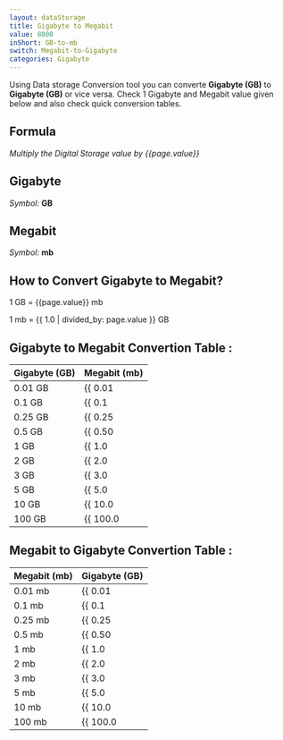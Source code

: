 ```yaml
---
layout: dataStorage
title: Gigabyte to Megabit
value: 8000
inShort: GB-to-mb
switch: Megabit-to-Gigabyte
categories: Gigabyte
---
```


Using Data storage Conversion tool you can converte **Gigabyte (GB)** to **Gigabyte (GB)** or vice versa. Check 1 Gigabyte and Megabit value given below and also check quick conversion tables.

## Formula
*Multiply the Digital Storage value by {{page.value}}*

## Gigabyte
*Symbol:* **GB**

## Megabit
*Symbol:* **mb**

## How to Convert Gigabyte to Megabit?

1 GB = {{page.value}} mb

1 mb = {{ 1.0 | divided_by: page.value }} GB


## Gigabyte to Megabit Convertion Table :

| Gigabyte (GB) | Megabit (mb) |
| ---- | ---- |
| 0.01 GB | {{ 0.01 | times: page.value | round: 12 }} mb |
| 0.1 GB | {{ 0.1 | times: page.value | round: 12 }} mb |
| 0.25 GB | {{ 0.25 | times: page.value | round: 12 }} mb |
| 0.5 GB | {{ 0.50 | times: page.value | round: 12 }} mb |
| 1 GB | {{ 1.0 | times: page.value | round: 12 }} mb |
| 2 GB | {{ 2.0 | times: page.value | round: 12 }} mb |
| 3 GB | {{ 3.0 | times: page.value | round: 12 }} mb |
| 5 GB | {{ 5.0 | times: page.value | round: 12 }} mb |
| 10 GB | {{ 10.0 | times: page.value | round: 12 }} mb |
| 100 GB | {{ 100.0 | times: page.value | round: 12 }} mb |

## Megabit to Gigabyte Convertion Table :

| Megabit (mb) | Gigabyte (GB) |
| ---- | ---- |
| 0.01 mb | {{ 0.01 | divided_by: page.value | round: 12 }} GB |
| 0.1 mb | {{ 0.1 | divided_by: page.value | round: 12 }} GB |
| 0.25 mb | {{ 0.25 | divided_by: page.value | round: 12 }} GB |
| 0.5 mb | {{ 0.50 | divided_by: page.value | round: 12 }} GB |
| 1 mb | {{ 1.0 | divided_by: page.value | round: 12 }} GB |
| 2 mb | {{ 2.0 | divided_by: page.value | round: 12 }} GB |
| 3 mb | {{ 3.0 | divided_by: page.value | round: 12 }} GB |
| 5 mb | {{ 5.0 | divided_by: page.value | round: 12 }} GB |
| 10 mb | {{ 10.0 | divided_by: page.value | round: 12 }} GB |
| 100 mb | {{ 100.0 | divided_by: page.value | round: 12 }} GB |


<script>
document.getElementById('selectInput')[12].selected = true
document.getElementById('selectOutput')[6].selected = true
</script>
